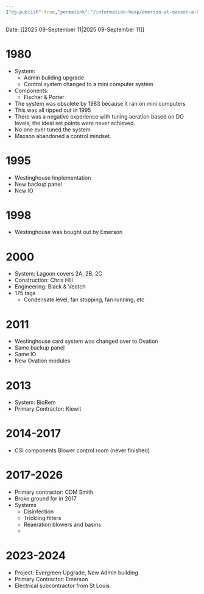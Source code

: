 ```yaml
---
{"dg-publish":true,"permalink":"/information-heap/emerson-at-maxson-a-history/","noteIcon":"","created":"2025-09-11T08:40:51.413-05:00"}
---
```



Date: [[2025 09-September 11\|2025 09-September 11]]

# 1980
- System: 
	- Admin building upgrade
	- Control system changed to a mini computer system
- Components:
	- Fischer & Porter
- The system was obsolete by 1983 because it ran on mini computers
- This was all ripped out in 1995
- There was a negative experience with tuning aeration based on DO levels, the ideal set points were never achieved.
- No one ever tuned the system.
- Maxson abandoned a control mindset.

# 1995 
- Westinghouse Implementation
- New backup panel
- New IO
# 1998
- Westinghouse was bought out by Emerson
# 2000
- System: Lagoon covers 2A, 2B, 2C
- Construction: Chris Hill
- Engineering: Black & Veatch 
- 175 tags 
	- Condensate level, fan stopping, fan running, etc
# 2011
- Westinghouse card system was changed over to Ovation
- Same backup panel
- Same IO
- New Ovation modules
# 2013
- System: BioRem 
- Primary Contractor: Kiewit  

# 2014-2017
- CSI components Blower control room (never finished)

# 2017-2026
- Primary contractor: CDM Smith
- Broke ground for in 2017
- Systems
	- Disinfection
	- Trickling filters
	- Reaeration blowers and basins
	- 

# 2023-2024
- Project: Evergreen Upgrade, New Admin building 
- Primary Contractor: Emerson 
- Electrical subcontractor from St Louis 


